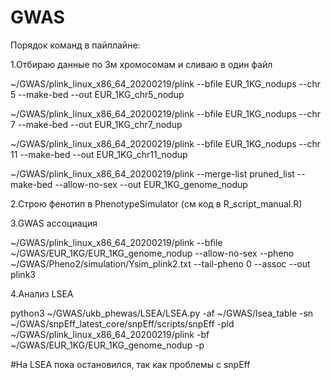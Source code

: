 # GWAS
Порядок команд в пайплайне:

1.Отбираю данные по 3м хромосомам и сливаю в один файл

~/GWAS/plink_linux_x86_64_20200219/plink --bfile EUR_1KG_nodups --chr 5 --make-bed --out EUR_1KG_chr5_nodup

~/GWAS/plink_linux_x86_64_20200219/plink --bfile EUR_1KG_nodups --chr 7 --make-bed --out EUR_1KG_chr7_nodup

~/GWAS/plink_linux_x86_64_20200219/plink --bfile EUR_1KG_nodups --chr 11 --make-bed --out EUR_1KG_chr11_nodup

~/GWAS/plink_linux_x86_64_20200219/plink --merge-list pruned_list --make-bed --allow-no-sex --out EUR_1KG_genome_nodup

2.Строю фенотип в PhenotypeSimulator (см код в R_script_manual.R)

3.GWAS ассоциация

~/GWAS/plink_linux_x86_64_20200219/plink --bfile ~/GWAS/EUR_1KG/EUR_1KG_genome_nodup --allow-no-sex --pheno ~/GWAS/Pheno2/simulation/Ysim_plink2.txt --tail-pheno 0 --assoc --out plink3

4.Анализ LSEA

python3 ~/GWAS/ukb_phewas/LSEA/LSEA.py -af ~/GWAS/lsea_table -sn ~/GWAS/snpEff_latest_core/snpEff/scripts/snpEff -pld ~/GWAS/plink_linux_x86_64_20200219/plink -bf ~/GWAS/EUR_1KG/EUR_1KG_genome_nodup -p

#На LSEA пока остановился, так как проблемы с snpEff
